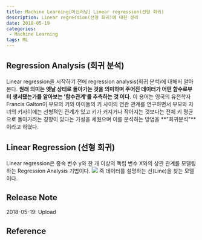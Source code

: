 ```yaml
---
title: Machine Learning[머신러닝] Linear regression(선형 회귀)
description: Linear regression(선형 회귀)에 대한 정리
date: 2018-05-19
categories:
 - Machine Learning
tags: ML
---
```


## Regression Analysis (회귀 분석)
Linear regression을 시작하기 전에 regression analysis(회귀 분석)에 대해서 알아본다. **원래 의미는 옛날 상태로 돌아가는 것을 의미하며 주어진 데이터가 어떤 함수로부터 생서됐는가를 알아보는 '함수관계'를 추측하는 것 이다.** 이 용어는 영국의 유전학자 Francis Galton이 부모의 키와 아이들의 키 사이의 연관 관계를 연구하면서 부모와 자녀의 키사이에는 선형적인 관계가 있고 키가 커지거나 작아지는 것보다는 전체 키 평균으로 돌아가려는 경향이 있다는 가설을 세웠으며 이를 분석하는 방법을 **"회귀분석"**이라고 하였다.


## Linear Regression (선형 회귀)
Linear regression은 종속 변수 y와 한 개 이상의 독립 변수 X와의 상관 관계를 모델링하는 Regression Analysis 기법이다.
![](https://upload.wikimedia.org/wikipedia/commons/thumb/b/be/Normdist_regression.png/300px-Normdist_regression.png)
즉 데이터를 설명하는 선(Line)을 찾는 모델이다.

## Release Note
2018-05-19: Upload

## Reference



